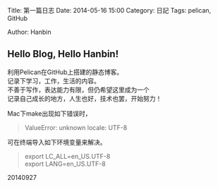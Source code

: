 Title: 第一篇日志
Date: 2014-05-16 15:00
Category: 日記
Tags: pelican, GitHub
<!-- Slug:  -->
Author: Hanbin
<!-- Summary: 第一篇日志 -->

## Hello Blog, Hello Hanbin!

利用Pelican在GitHub上搭建的静态博客。  
记录下学习，工作，生活的内容。  
不善于写作，表达能力有限，但仍希望这里成为一个  
记录自己成长的地方，人生也好，技术也罢，开始努力！  

  
Mac下make出现如下错误时，  
  
> ValueError: unknown locale: UTF-8  
  
可在终端导入如下环境变量来解决。  
  
> export LC_ALL=en_US.UTF-8  
> export LANG=en_US.UTF-8  
  
20140927  

